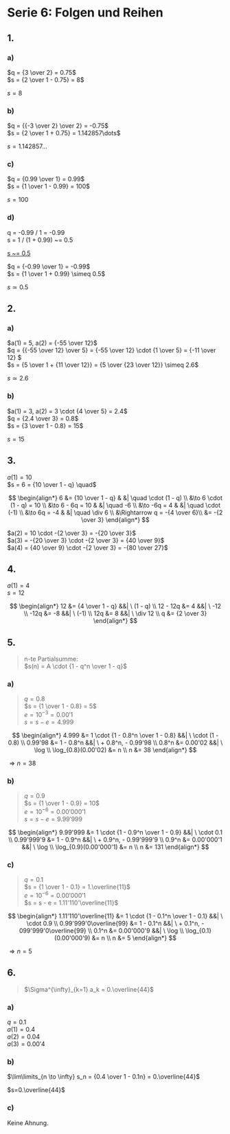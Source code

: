 # Serie 6: Folgen und Reihen

## 1.

### a)

$q = {3 \over 2} = 0.75$\
$s = {2 \over 1 - 0.75} = 8$

$s=8$

### b)

$q = {{-3 \over 2} \over 2} = -0.75$\
$s = {2 \over 1 + 0.75} = 1.142857\dots$

$s=1.142857\dots$

### c)

$q = {0.99 \over 1} = 0.99$\
$s = {1 \over 1 - 0.99} = 100$

$s=100$

### d)

q = -0.99 / 1 = -0.99\
s = 1 / (1 + 0.99) ~= 0.5

<ins>s ~= 0.5</ins>

$q = {-0.99 \over 1} = -0.99$\
$s = {1 \over 1 + 0.99} \simeq 0.5$

$s \simeq 0.5$

## 2.

### a)

$a(1) = 5, a(2) = {-55 \over 12}$\
$q = {{-55 \over 12} \over 5} = {-55 \over 12} \cdot {1 \over 5} = {-11 \over 12} $\
$s = {5 \over 1 + {11 \over 12}} = {5 \over {23 \over 12}} \simeq 2.6$

$s \simeq 2.6$

### b)

$a(1) = 3, a(2) = 3 \cdot {4 \over 5} = 2.4$\
$q = {2.4 \over 3} = 0.8$\
$s = {3 \over 1 - 0.8} = 15$

$s = 15$

## 3.

$a(1) = 10$\
$s = 6 = {10 \over 1 - q} \quad$

$$
\begin{align*}
  6 &= {10 \over 1 - q}        & &| \quad \cdot (1 - q) \\
  &\to 6 \cdot (1 - q) = 10    \\
  &\to 6 - 6q = 10             & &| \quad -6 \\
  &\to -6q = 4                 & &| \quad \cdot (-1) \\
  &\to 6q = -4                 & &| \quad \div 6 \\
  &\Rightarrow q = -{4 \over 6}\\
  &= -{2 \over 3}
\end{align*}
$$

$a(2) = 10 \cdot -{2 \over 3} = -{20 \over 3}$\
$a(3) = -{20 \over 3} \cdot -{2 \over 3} = {40 \over 9}$\
$a(4) = {40 \over 9} \cdot -{2 \over 3} = -{80 \over 27}$

## 4.

$a(1)=4$\
$s=12$

$$
\begin{align*}
  12 &= {4 \over 1 - q} &&| \ (1 - q) \\
  12 - 12q &= 4 &&| \ -12 \\
  -12q &= -8 &&| \ (-1) \\
  12q &= 8 &&| \ \div 12 \\
  q &= {2 \over 3}
\end{align*}
$$

## 5.

> n-te Partialsumme:\
> $s(n) = A \cdot {1 - q^n \over 1 - q}$

### a)

> $q = 0.8$\
> $s = {1 \over 1 - 0.8} = 5$\
> $e = 10^{-3} = 0.00'1$\
> $s = s - e = 4.999$

$$
\begin{align*}
  4.999 &= 1 \cdot {1 - 0.8^n \over 1 - 0.8} &&| \ \cdot (1 - 0.8) \\
  0.99'98 &= 1 - 0.8^n &&| \ + 0.8^n, - 0.99'98 \\
  0.8^n &= 0.00'02 &&| \ \log \\
  \log_{0.8}(0.00'02) &= n \\
  n &= 38
\end{align*}
$$

$\Rightarrow n=38$

### b)

> $q = 0.9$\
> $s = {1 \over 1 - 0.9} = 10$\
> $e = 10^{-6} = 0.00'000'1$\
> $s = s - e = 9.99'999$

$$
\begin{align*}
9.99'999 &= 1 \cdot {1 - 0.9^n \over 1 - 0.9} &&| \ \cdot 0.1 \\
0.99'999'9 &= 1 - 0.9^n &&| \ + 0.9^n, - 0.99'999'9 \\
0.9^n &= 0.00'000'1 &&| \ \log \\
\log_{0.9}(0.00'000'1) &= n \\
n &= 131
\end{align*}
$$

### c)

> $q = 0.1$\
> $s = {1 \over 1 - 0.1} = 1.\overline{11}$\
> $e = 10^{-6} = 0.00'000'1$\
> $s = s - e = 1.11'110'\overline{11}$

$$
\begin{align*}
1.11'110'\overline{11} &= 1 \cdot {1 - 0.1^n \over 1 - 0.1} &&| \ \cdot 0.9 \\
0.99'999'0\overline{99} &= 1 - 0.1^n &&| \ + 0.1^n, - 099'999'0\overline{99} \\
0.1^n &= 0.00'000'9 &&| \ \log \\
\log_{0.1}(0.00'000'9) &= n \\
n &= 5
\end{align*}
$$

$\Rightarrow n=5$

## 6.

> $\Sigma^{\infty}_{k=1} a_k = 0.\overline{44}$

### a)

$q = 0.1$\
$a(1) = 0.4$\
$a(2) = 0.04$\
$a(3) = 0.00'4$

### b)

$\lim\limits_{n \to \infty} s_n = {0.4 \over 1 - 0.1n} = 0.\overline{44}$

$s=0.\overline{44}$

### c)

Keine Ahnung.
